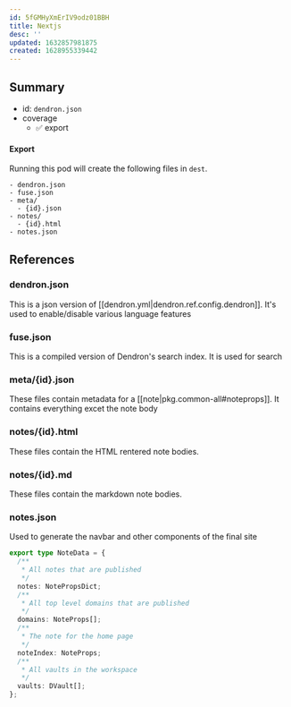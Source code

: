 ```yaml
---
id: 5fGMHyXmErIV9odz01BBH
title: Nextjs
desc: ''
updated: 1632857981875
created: 1628955339442
---
```


## Summary
- id: `dendron.json`
- coverage
  - ✅ export 

#### Export

Running this pod will create the following files in `dest`.

```
- dendron.json
- fuse.json
- meta/
  - {id}.json
- notes/
  - {id}.html
- notes.json
```

## References

### dendron.json

This is a json version of [[dendron.yml|dendron.ref.config.dendron]]. It's used to enable/disable various language features

### fuse.json

This is a compiled version of Dendron's search index. It is used for search

### meta/{id}.json

These files contain metadata for a [[note|pkg.common-all#noteprops]]. It contains everything excet the note body

### notes/{id}.html

These files contain the HTML rentered note bodies.

### notes/{id}.md

These files contain the markdown note bodies.

### notes.json

Used to generate the navbar and other components of the final site

```ts
export type NoteData = {
  /**
   * All notes that are published
   */
  notes: NotePropsDict;
  /**
   * All top level domains that are published
   */
  domains: NoteProps[];
  /**
   * The note for the home page
   */
  noteIndex: NoteProps;
  /**
   * All vaults in the workspace
   */
  vaults: DVault[];
};
```

